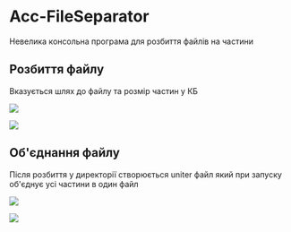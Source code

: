 # Acc-FileSeparator
Невелика консольна програма для розбиття файлів на частини

## Розбиття файлу
Вказується шлях до файлу та розмір частин у КБ

![](https://github.com/Leksiyko/Acc-FileSeparator/blob/main/gitImgs/img1.png)

![](https://github.com/Leksiyko/Acc-FileSeparator/blob/main/gitImgs/img2.png)

## Об'єднання файлу
Після розбиття у директорії створюється uniter файл який при запуску об'єднує усі частини в один файл 

![](https://github.com/Leksiyko/Acc-FileSeparator/blob/main/gitImgs/img3.png)

![](https://github.com/Leksiyko/Acc-FileSeparator/blob/main/gitImgs/img4.png)
